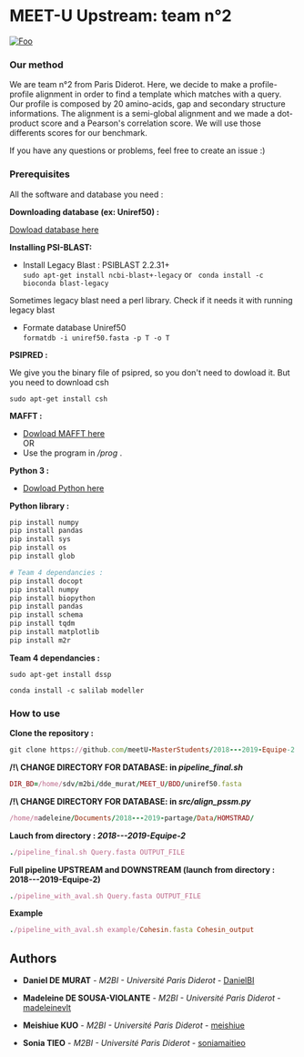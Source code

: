 # MEET-U Upstream: team n°2


[![Foo](https://i.imgur.com/b4GC6hM.png)](http://google.com.au/)


### Our method

We are team n°2 from Paris Diderot. Here, we decide to make a profile-profile alignment in order to find a template which matches with a query. Our profile is composed by 20 amino-acids, gap and secondary structure informations. The alignment is a semi-global alignment and we made a dot-product score and a Pearson's correlation score. We will use those differents scores for our benchmark.



If you have any questions or problems, feel free to create an issue :)

### Prerequisites

All the software and database you need :

 **Downloading database (ex: Uniref50) :**

[Dowload database here](https://www.uniprot.org/downloads)


**Installing PSI-BLAST:**

 - Install Legacy Blast : PSIBLAST 2.2.31+  
`sudo apt-get install ncbi-blast+-legacy`
or ` conda install -c bioconda blast-legacy`


Sometimes legacy blast need a perl library. Check if it needs it with running legacy blast



 - Formate database Uniref50  
`formatdb -i uniref50.fasta -p T -o T`

**PSIPRED :**

We give you the binary file of psipred, so you don't need to dowload it. But you need to download csh

`sudo apt-get install csh`

**MAFFT :**

- [Dowload MAFFT here](https://mafft.cbrc.jp/alignment/software/linux.html)  
OR
- Use the program in */prog* .

**Python 3 :**

- [Dowload Python here](https://www.python.org/downloads/)  

**Python library :**

``` ruby
pip install numpy
pip install pandas
pip install sys
pip install os
pip install glob

# Team 4 dependancies :
pip install docopt
pip install numpy
pip install biopython
pip install pandas
pip install schema
pip install tqdm
pip install matplotlib
pip install m2r

```


**Team 4 dependancies :**


`sudo apt-get install dssp`

`conda install -c salilab modeller`

### How to use

**Clone the repository :**

``` ruby
git clone https://github.com/meetU-MasterStudents/2018---2019-Equipe-2.git
```


**/!\ CHANGE DIRECTORY FOR DATABASE: in *pipeline_final.sh***

``` ruby
DIR_BD=/home/sdv/m2bi/dde_murat/MEET_U/BDD/uniref50.fasta
```

**/!\ CHANGE DIRECTORY FOR DATABASE: in *src/align_pssm.py***

``` ruby
/home/madeleine/Documents/2018---2019-partage/Data/HOMSTRAD/
```

**Lauch from directory : *2018---2019-Equipe-2***
``` ruby
./pipeline_final.sh Query.fasta OUTPUT_FILE
```

**Full pipeline UPSTREAM and DOWNSTREAM (launch from directory : 2018---2019-Equipe-2)**
``` ruby
./pipeline_with_aval.sh Query.fasta OUTPUT_FILE
```

**Example**

``` ruby
./pipeline_with_aval.sh example/Cohesin.fasta Cohesin_output
```

## Authors

* **Daniel DE MURAT** - *M2BI - Université Paris Diderot* - [DanielBI](https://github.com/DanielBI)

* **Madeleine DE SOUSA-VIOLANTE** - *M2BI - Université Paris Diderot* - [madeleinevlt](https://github.com/madeleinevlt)

* **Meishiue KUO** - *M2BI - Université Paris Diderot* - [meishiue](https://github.com/meishiue)

* **Sonia TIEO** - *M2BI - Université Paris Diderot* - [soniamaitieo](https://github.com/soniamaitieo)
